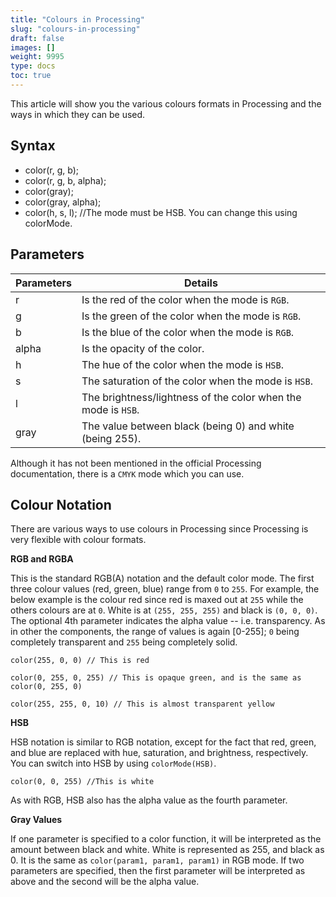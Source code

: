 ```yaml
---
title: "Colours in Processing"
slug: "colours-in-processing"
draft: false
images: []
weight: 9995
type: docs
toc: true
---
```


This article will show you the various colours formats in Processing and the ways in which they can be used.

## Syntax
 - color(r, g, b);
 - color(r, g, b, alpha);
 - color(gray);
 - color(gray, alpha);
 - color(h, s, l); //The mode must be HSB. You can change this using colorMode.

## Parameters
| Parameters | Details |
| ------ | ------ |
| r   | Is the red of the color when the mode is `RGB`.    |
| g | Is the green of the color when the mode is `RGB`. |
| b | Is the blue of the color when the mode is `RGB`. |
| alpha | Is the opacity of the color. |
| h | The hue of the color when the mode is `HSB`. |
| s | The saturation of the color when the mode is `HSB`. |
| l | The brightness/lightness of the color when the mode is `HSB`. |
| gray | The value between black (being 0) and white (being 255). |

Although it has not been mentioned in the official Processing documentation, there is a `CMYK` mode which you can use.

## Colour Notation
There are various ways to use colours in Processing since Processing is very flexible with colour formats.

**RGB and RGBA**

This is the standard RGB(A) notation and the default color mode. The first three colour values (red, green, blue) range from `0` to `255`. For example, the below example is the colour red since red is maxed out at `255` while the others colours are at `0`. White is at `(255, 255, 255)` and black is `(0, 0, 0)`. The optional 4th parameter indicates the alpha value -- i.e. transparency. As in other the components, the range of values is again [0-255]; `0` being completely transparent and `255` being completely solid. 

    color(255, 0, 0) // This is red

    color(0, 255, 0, 255) // This is opaque green, and is the same as color(0, 255, 0)

    color(255, 255, 0, 10) // This is almost transparent yellow
**HSB**

HSB notation is similar to RGB notation, except for the fact that red, green, and blue are replaced with hue, saturation, and brightness, respectively. You can switch into HSB by using `colorMode(HSB)`.

    color(0, 0, 255) //This is white
As with RGB, HSB also has the alpha value as the fourth parameter.

**Gray Values**

If one parameter is specified to a color function, it will be interpreted as the amount between black and white. White is represented as 255, and black as 0. It is the same as `color(param1, param1, param1)` in RGB mode. If two parameters are specified, then the first parameter will be interpreted as above and the second will be the alpha value.

